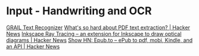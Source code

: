 # Input - Handwriting and OCR

[GRAIL Text Recognizer](https://jackschaedler.github.io/handwriting-recognition/)
[What's so hard about PDF text extraction? | Hacker News](https://news.ycombinator.com/item?id=22473263)
[Inkscape Ray Tracing – an extension for Inkscape to draw optical diagrams | Hacker News](https://news.ycombinator.com/item?id=26035757)
[Show HN: Epub.to – ePub to pdf, mobi, Kindle, and an API | Hacker News](https://news.ycombinator.com/item?id=26048993)
